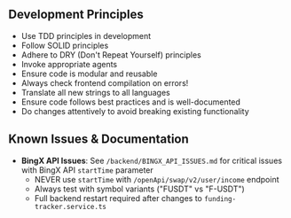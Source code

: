 ## Development Principles
- Use TDD principles in development
- Follow SOLID principles
- Adhere to DRY (Don't Repeat Yourself) principles
- Invoke appropriate agents
- Ensure code is modular and reusable
- Always check frontend compilation on errors!
- Translate all new strings to all languages
- Ensure code follows best practices and is well-documented
- Do changes attentively to avoid breaking existing functionality

## Known Issues & Documentation
- **BingX API Issues**: See `/backend/BINGX_API_ISSUES.md` for critical issues with BingX API `startTime` parameter
  - NEVER use `startTime` with `/openApi/swap/v2/user/income` endpoint
  - Always test with symbol variants ("FUSDT" vs "F-USDT")
  - Full backend restart required after changes to `funding-tracker.service.ts`
